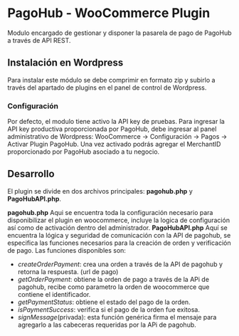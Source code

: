 # PagoHub - WooCommerce Plugin
Modulo encargado de gestionar y disponer la pasarela de pago de PagoHub a través de API REST.

## Instalación en Wordpress
Para instalar este módulo se debe comprimir en formato zip y subirlo a través del apartado de plugins en el panel de control de Wordpress.

### Configuración
Por defecto, el modulo tiene activo la API key de pruebas. Para ingresar la API key productiva proporcionada por PagoHub, debe ingresar al panel administrativo de Wordpress: WooCommerce -> Configuración -> Pagos -> Activar Plugin PagoHub. Una vez activado podrás agregar el MerchantID proporcionado por PagoHub asociado a tu negocio.

## Desarrollo
El plugin se divide en dos archivos principales: **pagohub.php** y **PagoHubAPI.php**.

**pagohub.php**
Aqui se encuentra toda la configuración necesario para disponibilizar el plugin en woocommerce, incluye la logica de configuración así como de activación dentro del administrador.
**PagoHubAPI.php**
Aquí se encuentra la lógica y seguridad de comunicación con la API de pagohub, se especifica las funciones necesarios para la creación de orden y verificación de pago.
Las funciones disponibles son:
- _createOrderPayment_: crea una orden a través de la API de pagohub y retorna la respuesta. (url de pago)
- _getOrderPayment_: obtiene la orden de pago a través de la APi de pagohub, recibe como parametro la orden de woocommerce que contiene el identificador. 
- _getPaymentStatus_: obtiene el estado del pago de la orden.
- _isPaymentSuccess_: verifica si el pago de la orden fue exitosa.
- _signMessage_(privada): esta función genérica firma el mensaje para agregarlo a las cabeceras requeridas por la APi de pagohub.
 
